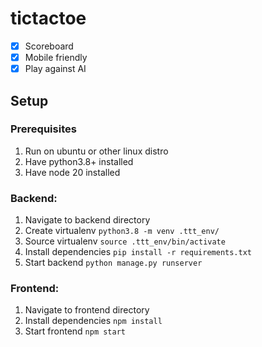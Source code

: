 # tictactoe

- [x] Scoreboard
- [x] Mobile friendly
- [x] Play against AI

## Setup

### Prerequisites
1. Run on ubuntu or other linux distro
2. Have python3.8+ installed
3. Have node 20 installed

### Backend:
1. Navigate to backend directory
2. Create virtualenv `python3.8 -m venv .ttt_env/`
3. Source virtualenv `source .ttt_env/bin/activate`
4. Install dependencies `pip install -r requirements.txt`
5. Start backend `python manage.py runserver`

### Frontend:
1. Navigate to frontend directory
2. Install dependencies `npm install`
3. Start frontend `npm start`

